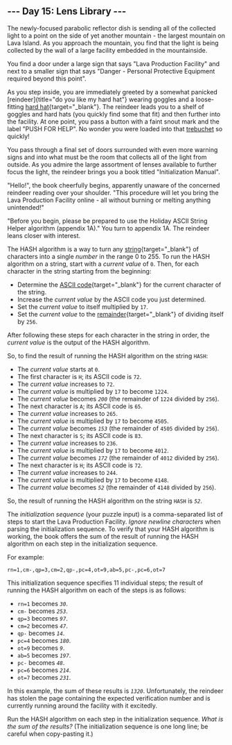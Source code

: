 ## \-\-- Day 15: Lens Library \-\--

The newly-focused parabolic reflector dish is sending all of the
collected light to a point on the side of yet another mountain - the
largest mountain on Lava Island. As you approach the mountain, you find
that the light is being collected by the wall of a large facility
embedded in the mountainside.

You find a door under a large sign that says \"Lava Production
Facility\" and next to a smaller sign that says \"Danger - Personal
Protective Equipment required beyond this point\".

As you step inside, you are immediately greeted by a somewhat panicked
[reindeer]{title="do you like my hard hat"} wearing goggles and a
loose-fitting [hard
hat](https://en.wikipedia.org/wiki/Hard_hat){target="_blank"}. The
reindeer leads you to a shelf of goggles and hard hats (you quickly find
some that fit) and then further into the facility. At one point, you
pass a button with a faint snout mark and the label \"PUSH FOR HELP\".
No wonder you were loaded into that [trebuchet](1) so quickly!

You pass through a final set of doors surrounded with even more warning
signs and into what must be the room that collects all of the light from
outside. As you admire the large assortment of lenses available to
further focus the light, the reindeer brings you a book titled
\"Initialization Manual\".

\"Hello!\", the book cheerfully begins, apparently unaware of the
concerned reindeer reading over your shoulder. \"This procedure will let
you bring the Lava Production Facility online - all without burning or
melting anything unintended!\"

\"Before you begin, please be prepared to use the Holiday ASCII String
Helper algorithm (appendix 1A).\" You turn to appendix 1A. The reindeer
leans closer with interest.

The HASH algorithm is a way to turn any
[string](https://en.wikipedia.org/wiki/String_(computer_science)){target="_blank"}
of characters into a single *number* in the range 0 to 255. To run the
HASH algorithm on a string, start with a *current value* of `0`. Then,
for each character in the string starting from the beginning:

-   Determine the [ASCII
    code](https://en.wikipedia.org/wiki/ASCII#Printable_characters){target="_blank"}
    for the current character of the string.
-   Increase the *current value* by the ASCII code you just determined.
-   Set the *current value* to itself multiplied by `17`.
-   Set the *current value* to the
    [remainder](https://en.wikipedia.org/wiki/Modulo){target="_blank"}
    of dividing itself by `256`.

After following these steps for each character in the string in order,
the *current value* is the output of the HASH algorithm.

So, to find the result of running the HASH algorithm on the string
`HASH`:

-   The *current value* starts at `0`.
-   The first character is `H`; its ASCII code is `72`.
-   The *current value* increases to `72`.
-   The *current value* is multiplied by `17` to become `1224`.
-   The *current value* becomes *`200`* (the remainder of `1224` divided
    by `256`).
-   The next character is `A`; its ASCII code is `65`.
-   The *current value* increases to `265`.
-   The *current value* is multiplied by `17` to become `4505`.
-   The *current value* becomes *`153`* (the remainder of `4505` divided
    by `256`).
-   The next character is `S`; its ASCII code is `83`.
-   The *current value* increases to `236`.
-   The *current value* is multiplied by `17` to become `4012`.
-   The *current value* becomes *`172`* (the remainder of `4012` divided
    by `256`).
-   The next character is `H`; its ASCII code is `72`.
-   The *current value* increases to `244`.
-   The *current value* is multiplied by `17` to become `4148`.
-   The *current value* becomes *`52`* (the remainder of `4148` divided
    by `256`).

So, the result of running the HASH algorithm on the string `HASH` is
*`52`*.

The *initialization sequence* (your puzzle input) is a comma-separated
list of steps to start the Lava Production Facility. *Ignore newline
characters* when parsing the initialization sequence. To verify that
your HASH algorithm is working, the book offers the sum of the result of
running the HASH algorithm on each step in the initialization sequence.

For example:

    rn=1,cm-,qp=3,cm=2,qp-,pc=4,ot=9,ab=5,pc-,pc=6,ot=7

This initialization sequence specifies 11 individual steps; the result
of running the HASH algorithm on each of the steps is as follows:

-   `rn=1` becomes *`30`*.
-   `cm-` becomes *`253`*.
-   `qp=3` becomes *`97`*.
-   `cm=2` becomes *`47`*.
-   `qp-` becomes *`14`*.
-   `pc=4` becomes *`180`*.
-   `ot=9` becomes *`9`*.
-   `ab=5` becomes *`197`*.
-   `pc-` becomes *`48`*.
-   `pc=6` becomes *`214`*.
-   `ot=7` becomes *`231`*.

In this example, the sum of these results is *`1320`*. Unfortunately,
the reindeer has stolen the page containing the expected verification
number and is currently running around the facility with it excitedly.

Run the HASH algorithm on each step in the initialization sequence.
*What is the sum of the results?* (The initialization sequence is one
long line; be careful when copy-pasting it.)
